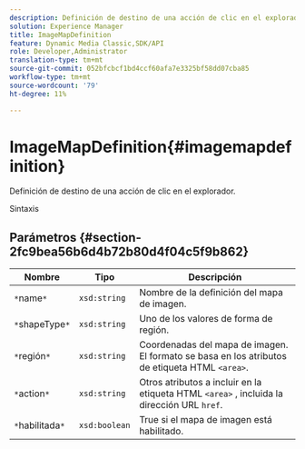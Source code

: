 ```yaml
---
description: Definición de destino de una acción de clic en el explorador.
solution: Experience Manager
title: ImageMapDefinition
feature: Dynamic Media Classic,SDK/API
role: Developer,Administrator
translation-type: tm+mt
source-git-commit: 052bfcbcf1bd4ccf60afa7e3325bf58dd07cba85
workflow-type: tm+mt
source-wordcount: '79'
ht-degree: 11%

---
```



# ImageMapDefinition{#imagemapdefinition}

Definición de destino de una acción de clic en el explorador.

Sintaxis

## Parámetros {#section-2fc9bea56b6d4b72b80d4f04c5f9b862}

| Nombre | Tipo | Descripción |
|---|---|---|
| `*`name`*` | `xsd:string` | Nombre de la definición del mapa de imagen. |
| `*`shapeType`*` | `xsd:string` | Uno de los valores de forma de región. |
| `*`región`*` | `xsd:string` | Coordenadas del mapa de imagen. El formato se basa en los atributos de etiqueta HTML `<area>`. |
| `*`action`*` | `xsd:string` | Otros atributos a incluir en la etiqueta HTML `<area>` , incluida la dirección URL `href`. |
| `*`habilitada`*` | `xsd:boolean` | True si el mapa de imagen está habilitado. |

